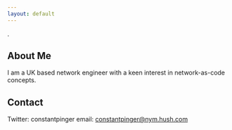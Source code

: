 ```yaml
---
layout: default
---
```

.

## About Me

I am a UK based network engineer with a keen interest in network-as-code concepts.

## Contact

Twitter: constantpinger
email: constantpinger@nym.hush.com 
